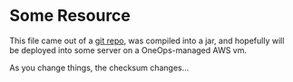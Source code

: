 Some Resource
=============

This file came out of a [git repo](https://github.com/masterofless/oneops-sample-custom-component/blob/master/src/main/resources/some-resource.md), was compiled into a jar, and hopefully will be deployed into
some server on a OneOps-managed AWS vm.

As you change things, the checksum changes...
